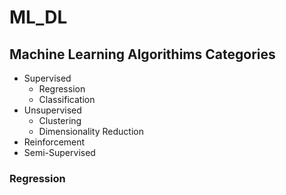 # ML_DL

## Machine Learning Algorithims Categories

- Supervised
    - Regression
    - Classification
- Unsupervised
    - Clustering
    - Dimensionality Reduction
- Reinforcement
- Semi-Supervised


### Regression